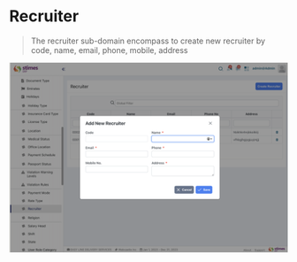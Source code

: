 # Recruiter
> The recruiter sub-domain encompass to create new recruiter by code, name, email, phone, mobile, address

![alt text](../../images/recruiter.png)